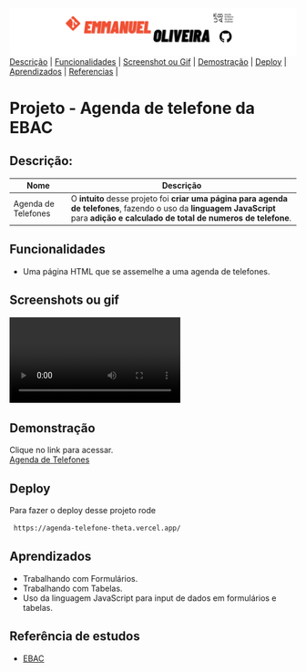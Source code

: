 ![banner-github](images/banner%20template.png)
[Descrição](#descrição) |
[Funcionalidades](#funcionalidades) |
[Screenshot ou Gif](#screenshots-ou-gif) |
[Demostração](#demonstração) |
[Deploy](#deploy) |
[Aprendizados](#aprendizados) |
[Referencias](#referência-de-estudos) |

# Projeto - Agenda de telefone da EBAC

## Descrição:

| Nome | Descrição              |
| ---- | ---------------------- |
|Agenda de Telefones|O **intuito** desse projeto foi **criar uma página para agenda de telefones**, fazendo o uso da **linguagem JavaScript** para **adição e calculado de total de numeros de telefone**.|

## Funcionalidades

- Uma página HTML  que se assemelhe a uma agenda de telefones. 

## Screenshots ou gif

![Projeto- ](images/Agenda%20Telefone.mp4)

## Demonstração

Clique no link para acessar. <br>
[Agenda de Telefones ](https://agenda-telefone-theta.vercel.app/)

## Deploy

Para fazer o deploy desse projeto rode

```bash
 https://agenda-telefone-theta.vercel.app/
```

## Aprendizados

- Trabalhando com Formulários.
- Trabalhando com Tabelas.
- Uso da linguagem JavaScript para input de dados em formulários e tabelas.

## Referência de estudos

- [EBAC](https://ebaconline.com.br/) 